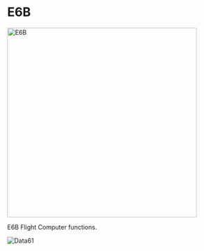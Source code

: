 # E6B

<a href="https://i.imgur.com/R4HR4NY.jpg"><img src="https://i.imgur.com/R4HR4NY.jpg" alt="E6B" style="width: 435px;"/></a>

E6B Flight Computer functions.

![Data61](http://i.imgur.com/uZnp9ke.png)
